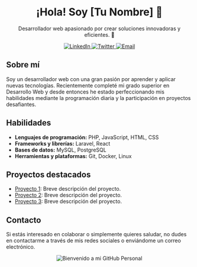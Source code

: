 <!-- Encabezado principal -->
<h1 align="center">¡Hola! Soy [Tu Nombre] 👋</h1>

<!-- Descripción breve -->
<p align="center">
  Desarrollador web apasionado por crear soluciones innovadoras y eficientes. 🚀
</p>

<!-- Redes sociales -->
<p align="center">
  <a href="https://www.linkedin.com/in/tu-perfil-linkedin/" target="_blank">
    <img src="https://img.shields.io/badge/-LinkedIn-blue?style=for-the-badge&logo=linkedin&logoColor=white" alt="LinkedIn">
  </a>
  <a href="https://twitter.com/tu-perfil-twitter" target="_blank">
    <img src="https://img.shields.io/badge/-Twitter-1DA1F2?style=for-the-badge&logo=twitter&logoColor=white" alt="Twitter">
  </a>
  <a href="mailto:tu-email@example.com">
    <img src="https://img.shields.io/badge/-Email-D14836?style=for-the-badge&logo=gmail&logoColor=white" alt="Email">
  </a>
</p>

<!-- Sobre mí -->
<h2>Sobre mí</h2>
<p>
  Soy un desarrollador web con una gran pasión por aprender y aplicar nuevas tecnologías. Recientemente completé mi grado superior en Desarrollo Web y desde entonces he estado perfeccionando mis habilidades mediante la programación diaria y la participación en proyectos desafiantes.
</p>

<!-- Habilidades -->
<h2>Habilidades</h2>
<ul>
  <li><b>Lenguajes de programación:</b> PHP, JavaScript, HTML, CSS</li>
  <li><b>Frameworks y librerías:</b> Laravel, React</li>
  <li><b>Bases de datos:</b> MySQL, PostgreSQL</li>
  <li><b>Herramientas y plataformas:</b> Git, Docker, Linux</li>
</ul>

<!-- Proyectos destacados -->
<h2>Proyectos destacados</h2>
<ul>
  <li><a href="https://github.com/tu-usuario/tu-proyecto-1" target="_blank">Proyecto 1</a>: Breve descripción del proyecto.</li>
  <li><a href="https://github.com/tu-usuario/tu-proyecto-2" target="_blank">Proyecto 2</a>: Breve descripción del proyecto.</li>
  <li><a href="https://github.com/tu-usuario/tu-proyecto-3" target="_blank">Proyecto 3</a>: Breve descripción del proyecto.</li>
</ul>

<!-- Contacto -->
<h2>Contacto</h2>
<p>
  Si estás interesado en colaborar o simplemente quieres saludar, no dudes en contactarme a través de mis redes sociales o enviándome un correo electrónico.
</p>

<!-- Imagen de fondo -->
<p align="center">
  <img src="https://via.placeholder.com/800x400.png?text=Bienvenido+a+mi+GitHub+Personal!" alt="Bienvenido a mi GitHub Personal">
</p>
